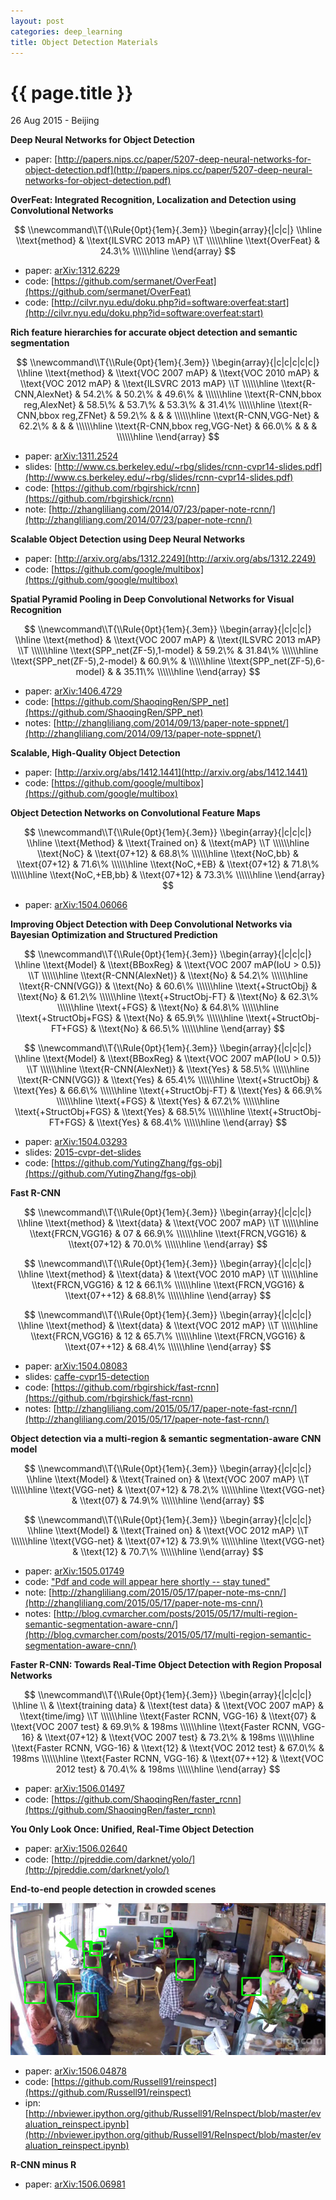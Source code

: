 ```yaml
---
layout: post
categories: deep_learning
title: Object Detection Materials
---
```


{{ page.title }}
================

<p class="meta">26 Aug 2015 - Beijing</p>

**Deep Neural Networks for Object Detection**

- paper: [http://papers.nips.cc/paper/5207-deep-neural-networks-for-object-detection.pdf](http://papers.nips.cc/paper/5207-deep-neural-networks-for-object-detection.pdf)

**OverFeat: Integrated Recognition, Localization and Detection using Convolutional Networks**

$$
\\newcommand\\T{\\Rule{0pt}{1em}{.3em}}
\\begin{array}{|c|c|}
\\hline
  \\text{method}   & \\text{ILSVRC 2013 mAP} \\T \\\\\\hline
  \\text{OverFeat} &  24.3\%                 \\\\\\hline
\\end{array}
$$

- paper: [arXiv:1312.6229](http://arxiv.org/abs/1312.6229)
- code: [https://github.com/sermanet/OverFeat](https://github.com/sermanet/OverFeat)
- code: [http://cilvr.nyu.edu/doku.php?id=software:overfeat:start](http://cilvr.nyu.edu/doku.php?id=software:overfeat:start)

**Rich feature hierarchies for accurate object detection and semantic segmentation**

$$
\\newcommand\\T{\\Rule{0pt}{1em}{.3em}}
\\begin{array}{|c|c|c|c|c|}
\\hline
  \\text{method} & \\text{VOC 2007 mAP} & \\text{VOC 2010 mAP} & \\text{VOC 2012 mAP} & \\text{ILSVRC 2013 mAP} \\T \\\\\\hline
  \\text{R-CNN,AlexNet}           & 54.2\% & 50.2\% & 49.6\% &         \\\\\\hline
  \\text{R-CNN,bbox reg,AlexNet}  & 58.5\% & 53.7\% & 53.3\% & 31.4\%  \\\\\\hline
  \\text{R-CNN,bbox reg,ZFNet}    & 59.2\% &        &        &         \\\\\\hline
  \\text{R-CNN,VGG-Net}           & 62.2\% &        &        &         \\\\\\hline
  \\text{R-CNN,bbox reg,VGG-Net}  & 66.0\% &        &        &         \\\\\\hline
\\end{array}
$$

- paper: [arXiv:1311.2524](http://arxiv.org/abs/1311.2524)
- slides: [http://www.cs.berkeley.edu/~rbg/slides/rcnn-cvpr14-slides.pdf](http://www.cs.berkeley.edu/~rbg/slides/rcnn-cvpr14-slides.pdf)
- code: [https://github.com/rbgirshick/rcnn](https://github.com/rbgirshick/rcnn)
- note: [http://zhangliliang.com/2014/07/23/paper-note-rcnn/](http://zhangliliang.com/2014/07/23/paper-note-rcnn/)

**Scalable Object Detection using Deep Neural Networks**

- paper: [http://arxiv.org/abs/1312.2249](http://arxiv.org/abs/1312.2249)
- code: [https://github.com/google/multibox](https://github.com/google/multibox)

**Spatial Pyramid Pooling in Deep Convolutional Networks for Visual Recognition**

$$
\\newcommand\\T{\\Rule{0pt}{1em}{.3em}}
\\begin{array}{|c|c|c|}
\\hline
  \\text{method}                 & \\text{VOC 2007 mAP} & \\text{ILSVRC 2013 mAP} \\T \\\\\\hline
  \\text{SPP_net(ZF-5),1-model}  & 59.2\%               & 31.84\%        \\\\\\hline
  \\text{SPP_net(ZF-5),2-model}  & 60.9\%               &                \\\\\\hline
  \\text{SPP_net(ZF-5),6-model}  &                      & 35.11\%        \\\\\\hline
\\end{array}
$$

- paper: [arXiv:1406.4729](http://arxiv.org/abs/1406.4729)
- code: [https://github.com/ShaoqingRen/SPP_net](https://github.com/ShaoqingRen/SPP_net)
- notes: [http://zhangliliang.com/2014/09/13/paper-note-sppnet/](http://zhangliliang.com/2014/09/13/paper-note-sppnet/)

**Scalable, High-Quality Object Detection**

- paper: [http://arxiv.org/abs/1412.1441](http://arxiv.org/abs/1412.1441)
- code: [https://github.com/google/multibox](https://github.com/google/multibox)

**Object Detection Networks on Convolutional Feature Maps**

$$
\\newcommand\\T{\\Rule{0pt}{1em}{.3em}}
\\begin{array}{|c|c|c|}
\\hline
  \\text{Method}      & \\text{Trained on} & \\text{mAP} \\T \\\\\\hline
  \\text{NoC}         & \\text{07+12}      & 68.8\% \\\\\\hline
  \\text{NoC,bb}      & \\text{07+12}      & 71.6\% \\\\\\hline
  \\text{NoC,+EB}     & \\text{07+12}      & 71.8\% \\\\\\hline
  \\text{NoC,+EB,bb}  & \\text{07+12}      & 73.3\% \\\\\\hline
\\end{array}
$$

- paper: [arXiv:1504.06066](http://arxiv.org/abs/1504.06066)

**Improving Object Detection with Deep Convolutional Networks via Bayesian Optimization
and Structured Prediction**

$$
\\newcommand\\T{\\Rule{0pt}{1em}{.3em}}
\\begin{array}{|c|c|c|}
\\hline
  \\text{Model}             & \\text{BBoxReg} & \\text{VOC 2007 mAP(IoU > 0.5)} \\T \\\\\\hline
  \\text{R-CNN(AlexNet)}    & \\text{No}      & 54.2\%  \\\\\\hline
  \\text{R-CNN(VGG)}        & \\text{No}      & 60.6\%  \\\\\\hline
  \\text{+StructObj}        & \\text{No}      & 61.2\%  \\\\\\hline
  \\text{+StructObj-FT}     & \\text{No}      & 62.3\%  \\\\\\hline
  \\text{+FGS}              & \\text{No}      & 64.8\%  \\\\\\hline
  \\text{+StructObj+FGS}    & \\text{No}      & 65.9\%  \\\\\\hline
  \\text{+StructObj-FT+FGS} & \\text{No}      & 66.5\%  \\\\\\hline
\\end{array}
$$

$$
\\newcommand\\T{\\Rule{0pt}{1em}{.3em}}
\\begin{array}{|c|c|c|}
\\hline
  \\text{Model}             & \\text{BBoxReg} & \\text{VOC 2007 mAP(IoU > 0.5)} \\T \\\\\\hline
  \\text{R-CNN(AlexNet)}    & \\text{Yes}     & 58.5\%  \\\\\\hline
  \\text{R-CNN(VGG)}        & \\text{Yes}     & 65.4\%  \\\\\\hline
  \\text{+StructObj}        & \\text{Yes}     & 66.6\%  \\\\\\hline
  \\text{+StructObj-FT}     & \\text{Yes}     & 66.9\%  \\\\\\hline
  \\text{+FGS}              & \\text{Yes}     & 67.2\%  \\\\\\hline
  \\text{+StructObj+FGS}    & \\text{Yes}     & 68.5\%  \\\\\\hline
  \\text{+StructObj-FT+FGS} & \\text{Yes}     & 68.4\%  \\\\\\hline
\\end{array}
$$

- paper: [arXiv:1504.03293](http://arxiv.org/abs/1504.03293)
- slides: [2015-cvpr-det-slides](http://www.ytzhang.net/files/publications/2015-cvpr-det-slides.pdf)
- code: [https://github.com/YutingZhang/fgs-obj](https://github.com/YutingZhang/fgs-obj)

**Fast R-CNN**

$$
\\newcommand\\T{\\Rule{0pt}{1em}{.3em}}
\\begin{array}{|c|c|c|}
\\hline
  \\text{method}     & \\text{data} & \\text{VOC 2007 mAP}  \\T \\\\\\hline
  \\text{FRCN,VGG16} & 07           & 66.9\%                \\\\\\hline
  \\text{FRCN,VGG16} & \\text{07+12} & 70.0\%                \\\\\\hline
\\end{array}
$$

$$
\\newcommand\\T{\\Rule{0pt}{1em}{.3em}}
\\begin{array}{|c|c|c|}
\\hline
  \\text{method}     & \\text{data} & \\text{VOC 2010 mAP} \\T \\\\\\hline
  \\text{FRCN,VGG16} & 12           & 66.1\%               \\\\\\hline
  \\text{FRCN,VGG16} & \\text{07++12} & 68.8\%               \\\\\\hline
\\end{array}
$$

$$
\\newcommand\\T{\\Rule{0pt}{1em}{.3em}}
\\begin{array}{|c|c|c|}
\\hline
  \\text{method}     & \\text{data} & \\text{VOC 2012 mAP}  \\T \\\\\\hline
  \\text{FRCN,VGG16} & 12           & 65.7\%                \\\\\\hline
  \\text{FRCN,VGG16} & \\text{07++12} & 68.4\%                \\\\\\hline
\\end{array}
$$

- paper: [arXiv:1504.08083](http://arxiv.org/abs/1504.08083)
- slides: [caffe-cvpr15-detection](http://tutorial.caffe.berkeleyvision.org/caffe-cvpr15-detection.pdf)
- code: [https://github.com/rbgirshick/fast-rcnn](https://github.com/rbgirshick/fast-rcnn)
- notes: [http://zhangliliang.com/2015/05/17/paper-note-fast-rcnn/](http://zhangliliang.com/2015/05/17/paper-note-fast-rcnn/)

**Object detection via a multi-region & semantic segmentation-aware CNN model**

$$
\\newcommand\\T{\\Rule{0pt}{1em}{.3em}}
\\begin{array}{|c|c|c|}
\\hline
  \\text{Model}   & \\text{Trained on} & \\text{VOC 2007 mAP} \\T \\\\\\hline
  \\text{VGG-net} & \\text{07+12}      & 78.2\% \\\\\\hline
  \\text{VGG-net} & \\text{07}         & 74.9\% \\\\\\hline
\\end{array}
$$

$$
\\newcommand\\T{\\Rule{0pt}{1em}{.3em}}
\\begin{array}{|c|c|c|}
\\hline
  \\text{Model}   & \\text{Trained on} & \\text{VOC 2012 mAP} \\T \\\\\\hline
  \\text{VGG-net} & \\text{07+12}      & 73.9\% \\\\\\hline
  \\text{VGG-net} & \\text{12}         & 70.7\% \\\\\\hline
\\end{array}
$$

- paper: [arXiv:1505.01749](http://arxiv.org/abs/1505.01749)
- code: ["Pdf and code will appear here shortly -- stay tuned"](http://imagine.enpc.fr/~komodakn/)
- note: [http://zhangliliang.com/2015/05/17/paper-note-ms-cnn/](http://zhangliliang.com/2015/05/17/paper-note-ms-cnn/)
- notes: [http://blog.cvmarcher.com/posts/2015/05/17/multi-region-semantic-segmentation-aware-cnn/](http://blog.cvmarcher.com/posts/2015/05/17/multi-region-semantic-segmentation-aware-cnn/)

**Faster R-CNN: Towards Real-Time Object Detection with Region Proposal Networks**

$$
\\newcommand\\T{\\Rule{0pt}{1em}{.3em}}
\\begin{array}{|c|c|c|}
\\hline
  \\  & \\text{training data} & \\text{test data} & \\text{VOC 2007 mAP} & \\text{time/img}  \\T \\\\\\hline
  \\text{Faster RCNN, VGG-16} & \\text{07}     & \\text{VOC 2007 test} & 69.9\% & 198ms \\\\\\hline
  \\text{Faster RCNN, VGG-16} & \\text{07+12}  & \\text{VOC 2007 test} & 73.2\% & 198ms \\\\\\hline
  \\text{Faster RCNN, VGG-16} & \\text{12}     & \\text{VOC 2012 test} & 67.0\% & 198ms \\\\\\hline
  \\text{Faster RCNN, VGG-16} & \\text{07++12} & \\text{VOC 2012 test} & 70.4\% & 198ms \\\\\\hline
\\end{array}
$$

- paper: [arXiv:1506.01497](http://arxiv.org/abs/1506.01497)
- code: [https://github.com/ShaoqingRen/faster_rcnn](https://github.com/ShaoqingRen/faster_rcnn)

**You Only Look Once: Unified, Real-Time Object Detection**

- paper: [arXiv:1506.02640](http://arxiv.org/abs/1506.02640)
- code: [http://pjreddie.com/darknet/yolo/](http://pjreddie.com/darknet/yolo/)

**End-to-end people detection in crowded scenes**

<img src="/assets/object-detection-materials/end_to_end_people_detection_in_crowded_scenes.jpg"/>

- paper: [arXiv:1506.04878](http://arxiv.org/abs/1506.04878)
- code: [https://github.com/Russell91/reinspect](https://github.com/Russell91/reinspect)
- ipn: [http://nbviewer.ipython.org/github/Russell91/ReInspect/blob/master/evaluation_reinspect.ipynb](http://nbviewer.ipython.org/github/Russell91/ReInspect/blob/master/evaluation_reinspect.ipynb)

**R-CNN minus R**

- paper: [arXiv:1506.06981](http://arxiv.org/abs/1506.06981)

